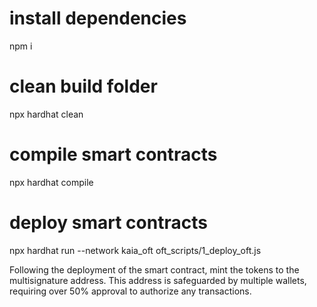 # install dependencies
npm i
# clean build folder
npx hardhat clean
# compile smart contracts
npx hardhat compile
# deploy smart contracts
npx hardhat run --network kaia_oft oft_scripts/1_deploy_oft.js

Following the deployment of the smart contract, mint the tokens to the multisignature address. This address is safeguarded by multiple wallets, requiring over 50% approval to authorize any transactions.
